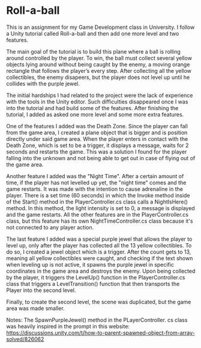 # Roll-a-ball
This is an assignment for my Game Development class in University. I follow a Unity tutorial called Roll-a-ball and then add one more level and two features.

The main goal of the tutorial is to build this plane where a ball is rolling around controlled by the player. To win, the ball must collect several yellow objects lying around without being caught by the enemy, a moving orange rectangle that follows the player’s every step. After collecting all the yellow collectibles, the enemy disapeers, but the player does not level up until he collides with the purple jewel.

The initial hardships I had related to the project were the lack of experience with the tools in the Unity editor. Such difficulties disappeared once I was into the tutorial and had build some of the features. After finishing the tutorial, I added as asked one more level and some more extra features.

One of the features I added was the Death Zone. Since the player can fall from the game area, I created a plane object that is bigger and is position directly under said game area. When the player enters in contact with the Death Zone, which is set to be a trigger, it displays a message, waits for 2 seconds and restarts the game. This was a solution I found for the player falling into the unknown and not being able to get out in case of flying out of the game area. 

Another feature I added was the "Night Time". After a certain amount of time, if the player has not levelled up yet, the "night time" comes and the game restarts. It was made with the intention to cause adrenaline in the player. There is a set time (60 seconds) in which the Invoke method inside of the Start() method in the PlayerController.cs class calls a NightIsHere() method. In this method, the light intensity is set to 0, a message is displayed and the game restarts. All the other features are in the PlayerController.cs class, but this feature has its own NightTimeController.cs class because it's not connected to any player action.

The last feature I added was a special purple jewel that allows the player to level up, only after the player has collected all the 13 yellow collectibles. To do so, I created a jewel object which is a trigger. After the count gets to 13, meaning all yellow collectibles were caught, and checking if the text shown when leveling up is not active, it spawns the purple jewel in specific coordinates in the game area and destroys the enemy. Upon being collected by the player, it triggers the LevelUp() function in the PlayerController.cs class that triggers a LevelTransition() function that then transports the Player into the second level.

Finally, to create the second level, the scene was duplicated, but the game area was made smaller.

Notes: The SpawnPurpleJewel() method in the PLayerController. cs class was heavily inspired in the prompt in this website: https://discussions.unity.com/t/how-to-parent-spawned-object-from-array-solved/826062


